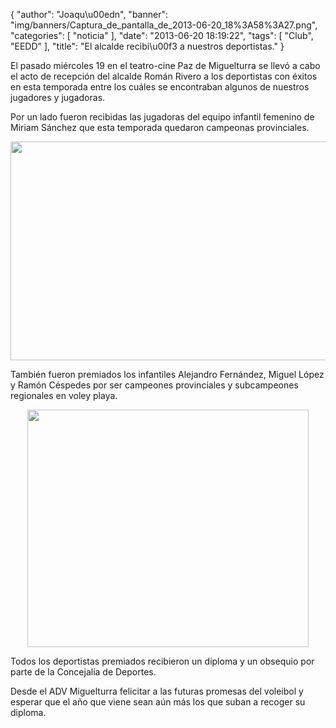 {
  "author": "Joaqu\u00edn", 
  "banner": "img/banners/Captura_de_pantalla_de_2013-06-20_18%3A58%3A27.png", 
  "categories": [
    "noticia"
  ], 
  "date": "2013-06-20 18:19:22", 
  "tags": [
    "Club", 
    "EEDD"
  ], 
  "title": "El alcalde recibi\u00f3 a nuestros deportistas."
}

El pasado miércoles 19 en el teatro-cine Paz de Miguelturra se llevó a cabo el acto de recepción del alcalde Román Rivero a los deportistas con éxitos en esta temporada entre los cuáles se encontraban algunos de nuestros jugadores y jugadoras.

Por un lado fueron recibidas las jugadoras del equipo infantil femenino de Miriam Sánchez que esta temporada quedaron campeonas provinciales. 

<center>
<img src="http://www.advmiguelturra.org/img/banners/Captura%20de%20pantalla%20de%202013-06-20%2018%3A57%3A47.png" height="350" width="600"/> </center>

También fueron premiados los infantiles Alejandro Fernández, Miguel López y Ramón Céspedes por ser campeones provinciales y subcampeones regionales en voley playa.

<center>
<img src="http://www.advmiguelturra.org/img/banners/Captura%20de%20pantalla%20de%202013-06-20%2018%3A58%3A27.png" height="380" width="450"/> </center>

Todos los deportistas premiados recibieron un diploma y un obsequio por parte de la Concejalía de Deportes.

Desde el ADV Miguelturra felicitar a las futuras promesas del voleibol y esperar que el año que viene sean aún más los que suban a recoger su diploma.

